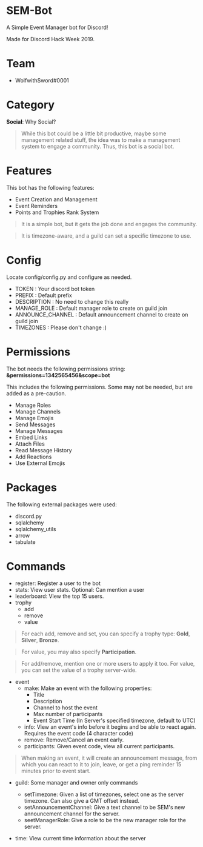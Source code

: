 # SEM-Bot

A Simple Event Manager bot for Discord!

Made for Discord Hack Week 2019.

# Team
- WolfwithSword#0001

# Category
**Social**: Why Social?
> While this bot could be a little bit productive, maybe some management related stuff, the idea was to make a management system to engage a community. Thus, this bot is a social bot.

# Features

This bot has the following features:

- Event Creation and Management
- Event Reminders
- Points and Trophies Rank System

> It is a simple bot, but it gets the job done and engages the community.

> It is timezone-aware, and a guild can set a specific timezone to use.

# Config

Locate config/config.py and configure as needed.

- TOKEN : Your discord bot token
- PREFIX : Default prefix
- DESCRIPTION : No need to change this really
- MANAGE_ROLE : Default manager role to create on guild join
- ANNOUNCE_CHANNEL : Default announcement channel to create on guild join
- TIMEZONES : Please don't change :) 

# Permissions

The bot needs the following permissions string:
**&permissions=1342565456&scope=bot**

This includes the following permissions. Some may not be needed, but are added as a pre-caution.

- Manage Roles
- Manage Channels
- Manage Emojis
- Send Messages
- Manage Messages
- Embed Links
- Attach Files
- Read Message History
- Add Reactions
- Use External Emojis

# Packages

The following external packages were used:

- discord.py
- sqlalchemy
- sqlalchemy_utils
- arrow
- tabulate

# Commands

- register: Register a user to the bot
- stats: View user stats. Optional: Can mention a user
- leaderboard: View the top 15 users.
- trophy
	- add
	- remove
	- value
	
> For each add, remove and set, you can specify a trophy type: **Gold**, **Silver**, **Bronze**.
	
> For value, you may also specify **Participation**.

> For add/remove, mention one or more users to apply it too. For value, you can set the value of a trophy server-wide.

- event
	- make: Make an event with the following properties:
		- Title
		- Description
		- Channel to host the event
		- Max number of participants
		- Event Start Time (In Server's specified timezone, default to UTC)
	- info: View an event's info before it begins and be able to react again. Requires the event code (4 character code)	
	- remove: Remove/Cancel an event early.
	- participants: Given event code, view all current participants.

> When making an event, it will create an announcement message, from which you can react to it to join, leave, or get a ping reminder 15 minutes prior to event start.
	
- guild: Some manager and owner only commands
	- setTimezone: Given a list of timezones, select one as the server timezone. Can also give a GMT offset instead.
	- setAnnouncementChannel: Give a text channel to be SEM's new announcement channel for the server.
	- seetManagerRole: Give a role to be the new manager role for the server.

- time: View current time information about the server
